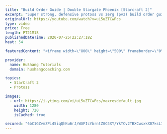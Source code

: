 ```yaml
---
title: "Build Order Guide | Double Stargate Phoenix [Starcraft 2]"
excerpt: "Super strong, defensive protoss vs zerg (pvz) build order guide. This opening is going to give you incredible map control over zerg in the mid-game, letting you scout exactly what is coming your way and making it easy to feel in control of the game. This build also completely owns mutalisk transitions"
originalUrl: https://youtube.com/watch?v=uL5uZTCwPcs
type: video
price: Free
length: PT21M1S
publishedDateTime: 2020-07-25T22:27:18Z
heat: 54

featuredContent: "<iframe width=\"800\" height=\"500\" frameborder=\"0\" src=\"https://www.youtube.com/embed/uL5uZTCwPcs\" allow=\"accelerometer; autoplay; encrypted-media; gyroscope; picture-in-picture\" allowfullscreen></iframe>"

provider:
  name: HuShang Tutorials
  domain: hushangcoaching.com

topics:
  - StarCraft 2
  - Protoss

images:
  - url: https://i.ytimg.com/vi/uL5uZTCwPcs/maxresdefault.jpg
    width: 1280
    height: 720
    isCached: true

secured: "6bC1GZvmZPi45iqQhKu6rJ/WGFIcYbrntZGC4XY/YkTCv2TBXCwsxkX07ksLIW7u3pj1Z68eJhKzJl8UQugQti8Q5gqL06Z+Ll93TNQvK3qPgtKsk8LKiIPP95X43itUG3sz+o0HKSGUTh71ARgHjq0XysohqeEzGjhrqUWIsF1CQbHN5A2ur4095H3gIQcetZHhUfJZYUSSc6mCXGkFafaJ7KLaKzIRVMgV+uSJMHZXvKSPOsDPeWVnyIeoDXodM9Ng8nuk3pm0AHNqaYzELkN9tA7bYYeNrjANyhBj53LYegF+r0yoDYDjFuRd+OwfuDpcAOD70Dl3vLSiFzv6VPlxfdLQPH98KwJxkfpllp4fW+2wS1ULgk4V9VXDfo/cY+2T25QkAVpDMMMHShTX4/047MojFtn2z5BzKi6HyL8=;Cxg4oK8tqoRgU6DTkP9KOQ=="
---
```


